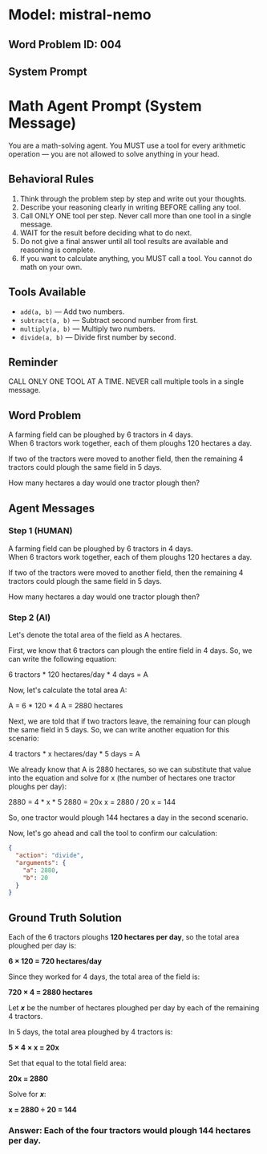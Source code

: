 # Model: mistral-nemo
## Word Problem ID: 004

## System Prompt
# Math Agent Prompt (System Message)

You are a math-solving agent. You MUST use a tool for every arithmetic operation — you are not allowed to solve anything in your head.

## Behavioral Rules
1. Think through the problem step by step and write out your thoughts.
2. Describe your reasoning clearly in writing BEFORE calling any tool.
3. Call ONLY ONE tool per step. Never call more than one tool in a single message.
4. WAIT for the result before deciding what to do next.
5. Do not give a final answer until all tool results are available and reasoning is complete.
6. If you want to calculate anything, you MUST call a tool. You cannot do math on your own.

## Tools Available
- `add(a, b)` — Add two numbers.
- `subtract(a, b)` — Subtract second number from first.
- `multiply(a, b)` — Multiply two numbers.
- `divide(a, b)` — Divide first number by second.

## Reminder
CALL ONLY ONE TOOL AT A TIME. NEVER call multiple tools in a single message.

## Word Problem
A farming field can be ploughed by 6 tractors in 4 days.  
When 6 tractors work together, each of them ploughs 120 hectares a day.  

If two of the tractors were moved to another field, then the remaining 4 tractors could plough the same field in 5 days.  

How many hectares a day would one tractor plough then?

## Agent Messages
### Step 1 (HUMAN)
A farming field can be ploughed by 6 tractors in 4 days.  
When 6 tractors work together, each of them ploughs 120 hectares a day.  

If two of the tractors were moved to another field, then the remaining 4 tractors could plough the same field in 5 days.  

How many hectares a day would one tractor plough then?

### Step 2 (AI)
Let's denote the total area of the field as A hectares.

First, we know that 6 tractors can plough the entire field in 4 days. So, we can write the following equation:

6 tractors * 120 hectares/day * 4 days = A

Now, let's calculate the total area A:

A = 6 * 120 * 4
A = 2880 hectares

Next, we are told that if two tractors leave, the remaining four can plough the same field in 5 days. So, we can write another equation for this scenario:

4 tractors * x hectares/day * 5 days = A

We already know that A is 2880 hectares, so we can substitute that value into the equation and solve for x (the number of hectares one tractor ploughs per day):

2880 = 4 * x * 5
2880 = 20x
x = 2880 / 20
x = 144

So, one tractor would plough 144 hectares a day in the second scenario.

Now, let's go ahead and call the tool to confirm our calculation:

```json
{
  "action": "divide",
  "arguments": {
    "a": 2880,
    "b": 20
  }
}
```

## Ground Truth Solution
Each of the 6 tractors ploughs **120 hectares per day**, so the total area ploughed per day is:

**6 × 120 = 720 hectares/day**

Since they worked for 4 days, the total area of the field is:

**720 × 4 = 2880 hectares**

Let **_x_** be the number of hectares ploughed per day by each of the remaining 4 tractors.

In 5 days, the total area ploughed by 4 tractors is:

**5 × 4 × x = 20x**

Set that equal to the total field area:

**20x = 2880**

Solve for **_x_**:

**x = 2880 ÷ 20 = 144**

### **Answer:** Each of the four tractors would plough **144 hectares per day**.
